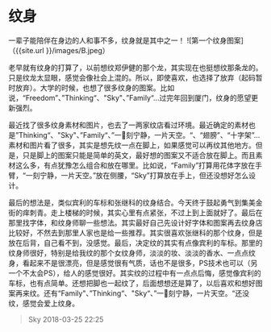 # 纹身
一辈子能陪伴在身边的人和事不多，纹身就是其中之一！
![第一个纹身图案]（{{site.url }}/images/B.jpeg）



老早就有纹身的打算了，以前想纹郑伊健的那个龙，其实现在也挺想纹那条龙的。只是纹龙太显眼，感觉会像社会上混的。所以，即使喜欢，也选择了放弃（起码暂时放弃）。大学的时候，也想了很多纹身的图案。比如说，“Freedom”、”Thinking“、"Sky"、”Family“...过完年回到厦门，纹身的愿望更新强烈。

最近找了很多纹身素材和图片，也去了一两家纹店看过环境。最近确定的素材也是”Thinking“、"Sky"、”Family“、”一刻宁静，一片天空。“、“翅膀”、“十字架”...素材和图片看了很多，其实是想先纹一点在脚上，如果感觉可以再纹其他地方。但是，只是脚上的图案只能是简单的英文，最好想的图案又不适合放在脚上。而且素材这么多，有点犹豫怎么组合和放在哪里。比如说，“Family”打算用花体字放在手臂，“一刻宁静，一片天空。”放在侧腰，“Sky”打算放在手上，但还没想好怎么设计。

最后的想法是，类似宾利的车标和张继科的纹身结合。今天终于鼓起勇气到集美金街的痒刺青。走上楼梯的时候，其实心里有点紧张，不过上到上面就好了。最后在那里找字体，和纹身师聊一些想法。其实最好自己先设计好字体和图案再去纹身店比较好，不然去到那里人家也是给一些推荐。其实很喜欢张继科的那个纹身，但是放在后背，自己看不到，没感觉。最后，决定纹的其实有点像宾利的车标。那里的纹身师很好，特别是给我纹的那个女纹身师，淡淡的妆、淡淡的香水、一点点纹身，看起来不是很漂亮，但是感觉很有气质，话也不是很多，PS技术也可以（另一个不太会PS），给人的感觉很好。其实纹的过程中有一点点后悔，感觉像宾利的车标，也有点简单。还想把脚也一起纹了，后面想想还是算了，以后喜欢和想好图案再来纹。还有“Family"、”Thinking“、"Sky“、”一刻宁静，一片天空。“还没纹，感觉会爱上纹身。

> Sky 2018-03-25 22:25

